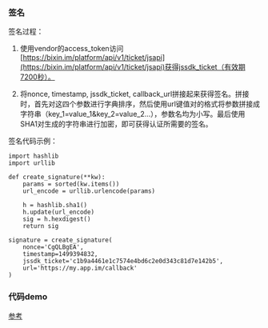 ### 签名

签名过程：

1. 使用vendor的access_token访问[https://bixin.im/platform/api/v1/ticket/jsapi](https://bixin.im/platform/api/v1/ticket/jsapi)获得jssdk_ticket（有效期7200秒）。

2. 将nonce, timestamp, jssdk_ticket, callback_url拼接起来获得签名。拼接时，首先对这四个参数进行字典排序，然后使用url键值对的格式将参数拼接成字符串（key_1=value_1&key_2=value_2...），参数名均为小写。最后使用SHA1对生成的字符串进行加密，即可获得认证所需要的签名。

签名代码示例：

```
import hashlib
import urllib

def create_signature(**kw):
    params = sorted(kw.items())
    url_encode = urllib.urlencode(params)

    h = hashlib.sha1()
    h.update(url_encode)
    sig = h.hexdigest()
    return sig

signature = create_signature(
    nonce='CgQLBgEA',
    timestamp=1499394832,
    jssdk_ticket='c1b9a4461e1c7574e4bd6c2e0d343c81d7e142b5',
    url='https://my.app.im/callback'
)
```

### 代码demo

[参考](https://github.com/haobtc/openplatform/servicer/static/js)

